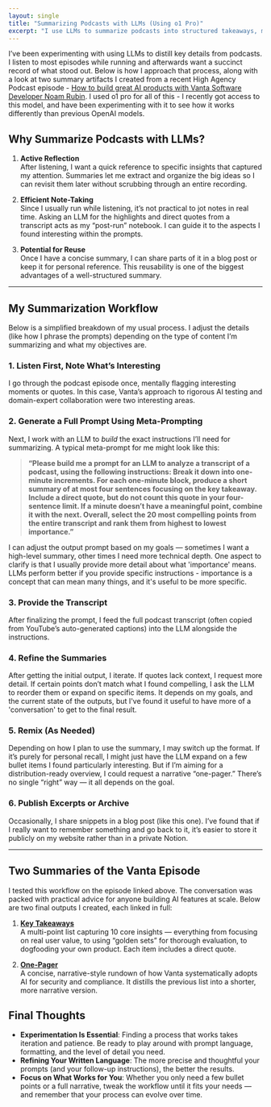 ```yaml
---
layout: single
title: "Summarizing Podcasts with LLMs (Using o1 Pro)"
excerpt: "I use LLMs to summarize podcasts into structured takeaways, making it easier to revisit key insights. This post walks through my workflow — meta-prompting, refining outputs, and generating summaries. If you want to extract useful details from long-form content, here’s how I do it."
---
```


I’ve been experimenting with using LLMs to distill key details from podcasts. I listen to most episodes while running and afterwards want a succinct record of what stood out. Below is how I approach that process, along with a look at two summary artifacts I created from a recent High Agency Podcast episode - [How to build great AI products with Vanta Software Developer Noam Rubin](https://www.youtube.com/watch?v=PdT8STmhUqg). I used o1 pro for all of this - I recently got access to this model, and have been experimenting with it to see how it works differently than previous OpenAI models.


## Why Summarize Podcasts with LLMs?

1. **Active Reflection**  
   After listening, I want a quick reference to specific insights that captured my attention. Summaries let me extract and organize the big ideas so I can revisit them later without scrubbing through an entire recording.

2. **Efficient Note-Taking**  
   Since I usually run while listening, it’s not practical to jot notes in real time. Asking an LLM for the highlights and direct quotes from a transcript acts as my “post-run” notebook. I can guide it to the aspects I found interesting within the prompts.

3. **Potential for Reuse**  
   Once I have a concise summary, I can share parts of it in a blog post or keep it for personal reference. This reusability is one of the biggest advantages of a well-structured summary.

---

## My Summarization Workflow

Below is a simplified breakdown of my usual process. I adjust the details (like how I phrase the prompts) depending on the type of content I’m summarizing and what my objectives are.

### 1. Listen First, Note What’s Interesting
I go through the podcast episode once, mentally flagging interesting moments or quotes. In this case, Vanta’s approach to rigorous AI testing and domain-expert collaboration were two interesting areas.

### 2. Generate a Full Prompt Using Meta-Prompting
Next, I work with an LLM to *build* the exact instructions I’ll need for summarizing. A typical meta-prompt for me might look like this:

> **“Please build me a prompt for an LLM to analyze a transcript of a podcast, using the following instructions: Break it down into one-minute increments. For each one-minute block, produce a short summary of at most four sentences focusing on the key takeaway. Include a direct quote, but do not count this quote in your four-sentence limit. If a minute doesn’t have a meaningful point, combine it with the next. Overall, select the 20 most compelling points from the entire transcript and rank them from highest to lowest importance.”**

I can adjust the output prompt based on my goals — sometimes I want a high-level summary, other times I need more technical depth. One aspect to clarify is that I usually provide more detail about what 'importance' means. LLMs perform better if you provide specific instructions - importance is a concept that can mean many things, and it's useful to be more specific. 

### 3. Provide the Transcript
After finalizing the prompt, I feed the full podcast transcript (often copied from YouTube’s auto-generated captions) into the LLM alongside the instructions.

### 4. Refine the Summaries
After getting the initial output, I iterate. If quotes lack context, I request more detail. If certain points don’t match what I found compelling, I ask the LLM to reorder them or expand on specific items. It depends on my goals, and the current state of the outputs, but I've found it useful to have more of a 'conversation' to get to the final result.

### 5. Remix (As Needed)
Depending on how I plan to use the summary, I may switch up the format. If it’s purely for personal recall, I might just have the LLM expand on a few bullet items I found particularly interesting. But if I’m aiming for a distribution-ready overview, I could request a narrative “one-pager.” There’s no single “right” way — it all depends on the goal.

### 6. Publish Excerpts or Archive
Occasionally, I share snippets in a blog post (like this one). I’ve found that if I really want to remember something and go back to it, it’s easier to store it publicly on my website rather than in a private Notion.

---

## Two Summaries of the Vanta Episode

I tested this workflow on the episode linked above. The conversation was packed with practical advice for anyone building AI features at scale. Below are two final outputs I created, each linked in full:

1. **[Key Takeaways](/docs/assets/pdfs/build_ai_products_key_excerpts.pdf)**  
   A multi-point list capturing 10 core insights — everything from focusing on real user value, to using “golden sets” for thorough evaluation, to dogfooding your own product. Each item includes a direct quote.

2. **[One-Pager](/docs/assets/pdfs/build_ai_products_summary.pdf)**  
   A concise, narrative-style rundown of how Vanta systematically adopts AI for security and compliance. It distills the previous list into a shorter, more narrative version.  

## Final Thoughts

- **Experimentation Is Essential**: Finding a process that works takes iteration and patience. Be ready to play around with prompt language, formatting, and the level of detail you need.  
- **Refining Your Written Language**: The more precise and thoughtful your prompts (and your follow-up instructions), the better the results.  
- **Focus on What Works for You**: Whether you only need a few bullet points or a full narrative, tweak the workflow until it fits your needs — and remember that your process can evolve over time.